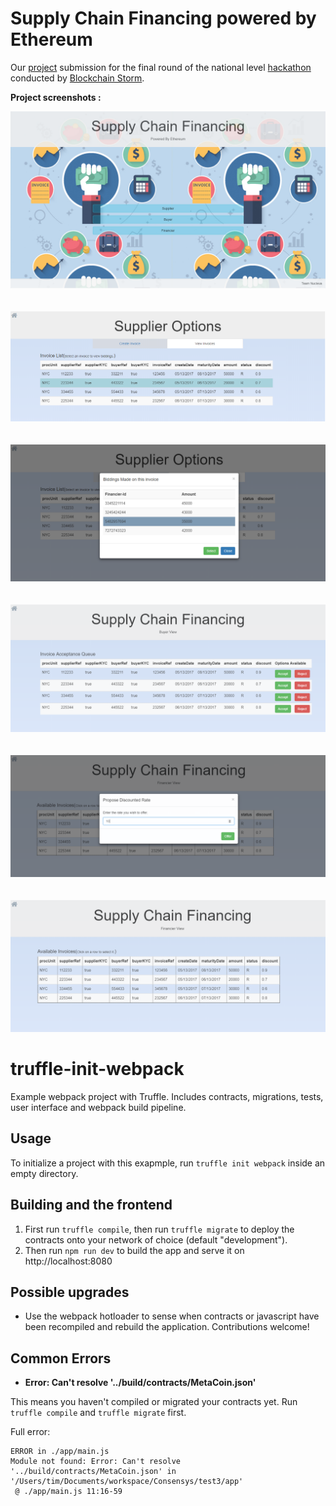 # Supply Chain Financing powered by Ethereum

Our [project](https://adityarar.github.io/Supply-Chain-Financing-Powered-By-Ethereum/) submission for the final round of the national level [hackathon](https://www.eventbrite.com/e/blockchain-india-week-hackathon-by-blockchain-storm-13-14-may17-ft-vitalik-buterin-tickets-32452083054) conducted by [Blockchain Storm](https://www.eventbrite.com/o/blockchain-storm-6118982129).

**Project screenshots :**
<br>

<img alt="Image" src="screenshots/landingpage.png" />
<br><br><br>
<img alt="Image" src="screenshots/supplierviewinvoices.png" />
<br><br><br>
<img alt="Image" src="screenshots/supplierinvoicebiddingselection.png" />
<br><br><br>
<img alt="Image" src="screenshots/buyerview.png" />
<br><br><br>
<img alt="Image" src="screenshots/financierdiscountproposal.png" />
<br><br><br>
<img alt="Image" src="screenshots/financierview.png" />

# truffle-init-webpack
Example webpack project with Truffle. Includes contracts, migrations, tests, user interface and webpack build pipeline.

## Usage

To initialize a project with this exapmple, run `truffle init webpack` inside an empty directory.

## Building and the frontend

1. First run `truffle compile`, then run `truffle migrate` to deploy the contracts onto your network of choice (default "development").
1. Then run `npm run dev` to build the app and serve it on http://localhost:8080

## Possible upgrades

* Use the webpack hotloader to sense when contracts or javascript have been recompiled and rebuild the application. Contributions welcome!

## Common Errors

* **Error: Can't resolve '../build/contracts/MetaCoin.json'**

This means you haven't compiled or migrated your contracts yet. Run `truffle compile` and `truffle migrate` first.

Full error:

```
ERROR in ./app/main.js
Module not found: Error: Can't resolve '../build/contracts/MetaCoin.json' in '/Users/tim/Documents/workspace/Consensys/test3/app'
 @ ./app/main.js 11:16-59
```
